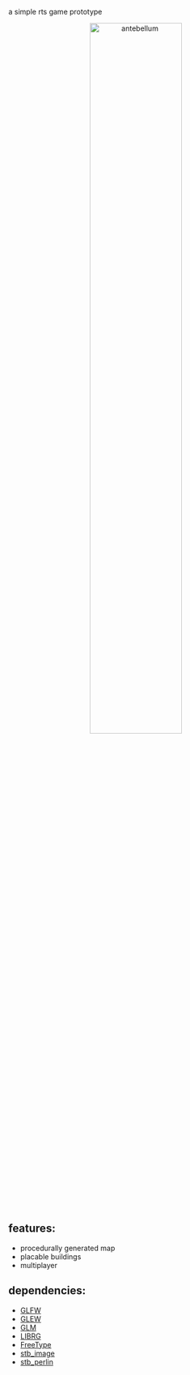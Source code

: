 a simple rts game prototype
<p align="center"><img src="https://flighty.xyz/files/antebellum.png" alt="antebellum" width="60%"></p>

## features: ##
* procedurally generated map
* placable buildings
* multiplayer

## dependencies: ##
* [GLFW](https://www.glfw.org "GLFW")
* [GLEW](http://glew.sourceforge.net "GLEW")
* [GLM](https://github.com/g-truc/glm "glm")
* [LIBRG](https://github.com/librg/librg "librg")
* [FreeType](https://www.freetype.org/ "freetype")
* [stb_image](https://github.com/nothings/stb/blob/master/stb_image.h "stb_image")
* [stb_perlin](https://github.com/nothings/stb/blob/master/stb_perlin.h "stb_perlin")
